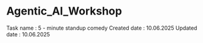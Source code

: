# Agentic_AI_Workshop

Task name : 5 - minute standup comedy Created date : 10.06.2025 Updated date : 10.06.2025
